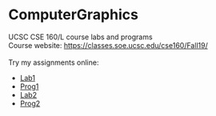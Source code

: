 # ComputerGraphics
UCSC CSE 160/L course labs and programs<br>
Course website: https://classes.soe.ucsc.edu/cse160/Fall19/<br><br>
Try my assignments online:<br>
* [Lab1](https://qiaowenyoung.github.io/ComputerGraphics/lab1/features.html)<br>
* [Prog1](https://qiaowenyoung.github.io/ComputerGraphics/prog1/features.html)<br>
* [Lab2](https://qiaowenyoung.github.io/ComputerGraphics/lab2/features.html)<br>
* [Prog2](https://qiaowenyoung.github.io/ComputerGraphics/prog2/features.html)<br>

